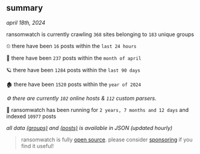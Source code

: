 
## summary
_april 18th, 2024_

ransomwatch is currently crawling `368` sites belonging to `183` unique groups

⏲ there have been `16` posts within the `last 24 hours`

🦈 there have been `237` posts within the `month of april`

🪐 there have been `1284` posts within the `last 90 days`

🏚 there have been `1520` posts within the `year of 2024`

_⚙️ there are currently `102` online hosts & `112` custom parsers._

🦕 ransomwatch has been running for `2 years, 7 months and 12 days` and indexed `10977` posts

_all data  [(groups)](http://ransomwhat.telemetry.ltd/groups) and [(posts)](http://ransomwhat.telemetry.ltd/posts) is available in JSON (updated hourly)_

> ransomwatch is fully [open source](https://github.com/joshhighet/ransomwatch#ransomwatch--). please consider [sponsoring](https://github.com/sponsors/joshhighet) if you find it useful!
